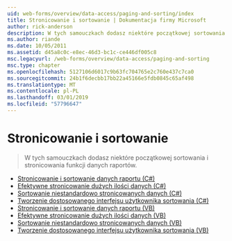 ```yaml
---
uid: web-forms/overview/data-access/paging-and-sorting/index
title: Stronicowanie i sortowanie | Dokumentacja firmy Microsoft
author: rick-anderson
description: W tych samouczkach dodasz niektóre początkowej sortowania i stronicowania funkcji danych raportów.
ms.author: riande
ms.date: 10/05/2011
ms.assetid: d45a8c0c-e8ec-46d3-bc1c-ce446df005c8
msc.legacyurl: /web-forms/overview/data-access/paging-and-sorting
msc.type: chapter
ms.openlocfilehash: 5127106d6017c9b63fc704765e2c760e437c7ca0
ms.sourcegitcommit: 24b1f6decbb17bb22a45166e5fdb0845c65af498
ms.translationtype: MT
ms.contentlocale: pl-PL
ms.lasthandoff: 03/01/2019
ms.locfileid: "57796647"
---
```

<a name="paging-and-sorting"></a>Stronicowanie i sortowanie
====================
> W tych samouczkach dodasz niektóre początkowej sortowania i stronicowania funkcji danych raportów.


- [Stronicowanie i sortowanie danych raportu (C#)](paging-and-sorting-report-data-cs.md)
- [Efektywne stronicowanie dużych ilości danych (C#)](efficiently-paging-through-large-amounts-of-data-cs.md)
- [Sortowanie niestandardowo stronicowanych danych (C#)](sorting-custom-paged-data-cs.md)
- [Tworzenie dostosowanego interfejsu użytkownika sortowania (C#)](creating-a-customized-sorting-user-interface-cs.md)
- [Stronicowanie i sortowanie danych raportu (VB)](paging-and-sorting-report-data-vb.md)
- [Efektywne stronicowanie dużych ilości danych (VB)](efficiently-paging-through-large-amounts-of-data-vb.md)
- [Sortowanie niestandardowo stronicowanych danych (VB)](sorting-custom-paged-data-vb.md)
- [Tworzenie dostosowanego interfejsu użytkownika sortowania (VB)](creating-a-customized-sorting-user-interface-vb.md)
